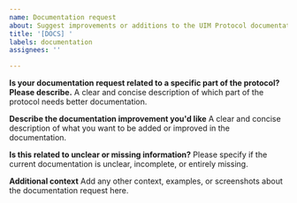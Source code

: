 ```yaml
---
name: Documentation request
about: Suggest improvements or additions to the UIM Protocol documentation
title: '[DOCS] '
labels: documentation
assignees: ''

---
```


**Is your documentation request related to a specific part of the protocol? Please describe.**
A clear and concise description of which part of the protocol needs better documentation.

**Describe the documentation improvement you'd like**
A clear and concise description of what you want to be added or improved in the documentation.

**Is this related to unclear or missing information?**
Please specify if the current documentation is unclear, incomplete, or entirely missing.

**Additional context**
Add any other context, examples, or screenshots about the documentation request here.
